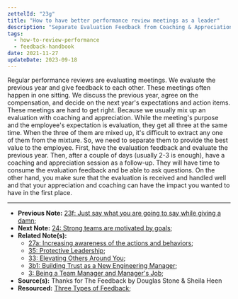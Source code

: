 ```yaml
---
zettelId: "23g"
title: "How to have better performance review meetings as a leader"
description: "Separate Evaluation Feedback from Coaching & Appreciation Feedback In Performance Reviews"
tags:
  - how-to-review-performance
  - feedback-handbook
date: 2021-11-27
updateDate: 2023-09-18
---
```


Regular performance reviews are evaluating meetings. We evaluate the previous year and give feedback to each other. These meetings often happen in one sitting. We discuss the previous year, agree on the compensation, and decide on the next year's expectations and action items. These meetings are hard to get right. Because we usually mix up an evaluation with coaching and appreciation. While the meeting's purpose and the employee's expectation is evaluation, they get all three at the same time. When the three of them are mixed up, it's difficult to extract any one of them from the mixture. So, we need to separate them to provide the best value to the employee. First, have the evaluation feedback and evaluate the previous year. Then, after a couple of days (usually 2-3 is enough), have a coaching and appreciation session as a follow-up. They will have time to consume the evaluation feedback and be able to ask questions. On the other hand, you make sure that the evaluation is received and handled well and that your appreciation and coaching can have the impact you wanted to have in the first place.

---

- **Previous Note:** [23f: Just say what you are going to say while giving a damn](/notes/23f/);
- **Next Note:** [24: Strong teams are motivated by goals](/notes/24/);
- **Related Note(s):**
  - [27a: Increasing awareness of the actions and behaviors](/notes/27a/);
  - [35: Protective Leadership](/notes/35/);
  - [33: Elevating Others Around You](/notes/33/);
  - [3b1: Building Trust as a New Engineering Manager](/notes/3b1/);
  - [3: Being a Team Manager and Manager's Job](/notes/3/);
- **Source(s):** Thanks for The Feedback by Douglas Stone & Sheila Heen
- **Resourced:** [Three Types of Feedback](/three-types-of-feedback/);
